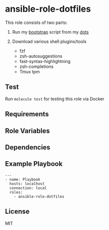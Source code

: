 # ansible-role-dotfiles

This role consists of two parts:

1. Run my [bootstrap](https://github.com/Allaman/dots/blob/main/bootstrap.sh) script from my [dots](https://github.com/allaman/dots)
2. Download various shell plugins/tools

   - fzf
   - zsh-autosuggestions
   - fast-syntax-highlightning
   - zsh-completions
   - Tmux tpm

## Test

Run `molecule test` for testing this role via Docker

## Requirements

## Role Variables

## Dependencies

## Example Playbook

```
---
- name: Playbook
  hosts: localhost
  connection: local
  roles:
    - ansible-role-dotfiles
```

## License

MIT
